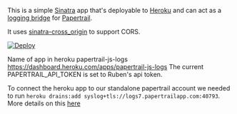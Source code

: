 This is a simple [Sinatra](https://www.sinatrarb.com) app that's 
deployable to [Heroku](http://heroku.com) and can act as a [logging bridge](http://help.papertrailapp.com/kb/configuration/configuring-centralized-logging-from-javascript/) for 
[Papertrail](https://papertrailapp.com). 

It uses [sinatra-cross_origin](https://github.com/britg/sinatra-cross_origin) to support CORS.

[![Deploy](https://www.herokucdn.com/deploy/button.png)](https://heroku.com/deploy)


Name of app in heroku papertrail-js-logs https://dashboard.heroku.com/apps/papertrail-js-logs
The current PAPERTRAIL_API_TOKEN is set to Ruben's api token.

To connect the heroku app to our standalone papertrail account we needed to run `heroku drains:add syslog+tls://logs7.papertrailapp.com:40793`. More details on this [here](https://papertrailapp.com/systems/setup?type=app&platform=heroku)
